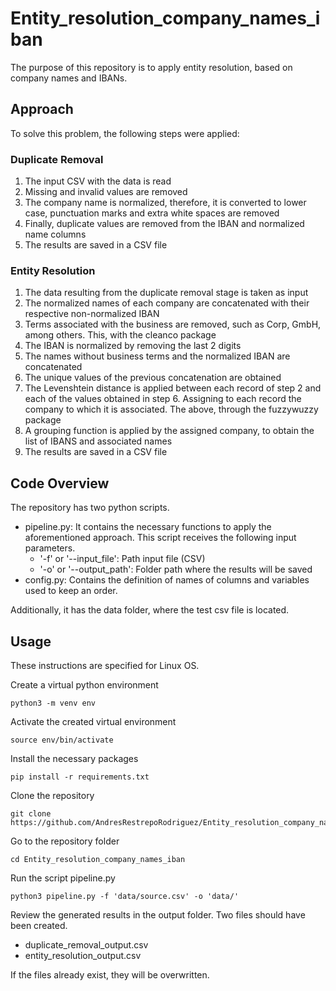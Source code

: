# Entity_resolution_company_names_iban

The purpose of this repository is to apply entity resolution, based on company names and IBANs.

## Approach
To solve this problem, the following steps were applied:
### Duplicate Removal    
1. The input CSV with the data is read
2. Missing and invalid values are removed
3. The company name is normalized, therefore, it is converted to lower case, punctuation marks and extra white spaces are removed
4. Finally, duplicate values are removed from the IBAN and normalized name columns
5. The results are saved in a CSV file

### Entity Resolution
1. The data resulting from the duplicate removal stage is taken as input
2. The normalized names of each company are concatenated with their respective non-normalized IBAN
3. Terms associated with the business are removed, such as Corp, GmbH, among others. This, with the cleanco package
4. The IBAN is normalized by removing the last 2 digits
5. The names without business terms and the normalized IBAN are concatenated
6. The unique values of the previous concatenation are obtained
7. The Levenshtein distance is applied between each record of step 2 and each of the values obtained in step 6. Assigning to each record the company to which it is associated. The above, through the fuzzywuzzy package
8. A grouping function is applied by the assigned company, to obtain the list of IBANS and associated names
8. The results are saved in a CSV file

## Code Overview
The repository has two python scripts.
- pipeline.py: It contains the necessary functions to apply the aforementioned approach. This script receives the following input parameters.
    - '-f' or '--input_file': Path input file (CSV)
    - '-o' or '--output_path': Folder path where the results will be saved 
- config.py: Contains the definition of names of columns and variables used to keep an order.

Additionally, it has the data folder, where the test csv file is located.

## Usage
These instructions are specified for Linux OS.

Create a virtual python environment
```
python3 -m venv env
```

Activate the created virtual environment
```
source env/bin/activate
```

Install the necessary packages
```
pip install -r requirements.txt
```

Clone the repository
```
git clone https://github.com/AndresRestrepoRodriguez/Entity_resolution_company_names_iban.git
```

Go to the repository folder
```
cd Entity_resolution_company_names_iban
```

Run the script pipeline.py
```
python3 pipeline.py -f 'data/source.csv' -o 'data/'
```

Review the generated results in the output folder. Two files should have been created.
- duplicate_removal_output.csv
- entity_resolution_output.csv

If the files already exist, they will be overwritten.
